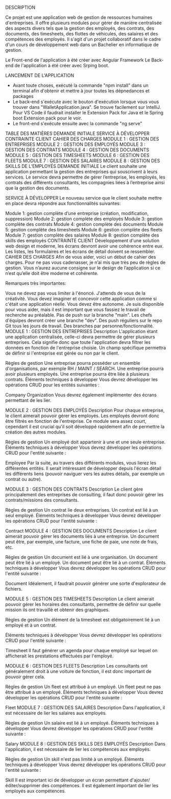 DESCRIPTION

Ce projet est une application web de gestion de ressources humaines d'entreprises. Il offre plusieurs modules pour gérer de manière centralisée des aspects divers tels que la gestion des employés, des contrats, des documents, des timesheets, des flottes de véhicules, des salaires et des compétences des employés.
Il s'agit d'un projet collaboratif dans le cadre d'un cours de développement web dans un Bachelier en informatique de gestion. 

Le Front-end de l'application à été créer avec Angular Framework
Le Back-end de l'application à été créer avec Srping boot. 

LANCEMENT DE L'APPLICATION
- Avant toute choses, exécuté la commande "npm install" dans un terminal afin d'obtenir et mettre à jour toutes les dépnedances et packages
- Le back-end s'exécute avec le bouton d'exécution lorsque vous vous trouver dans "WalletApplication.java". Se trouve facilement sur IntelliJ. Pour VS Code il faudrait installer le Extension Pack for Java et le Spring boot Extension pack pour le voir. 
- Le front-end s'exécute ensuite avec la commande "ng serve"

TABLE DES MATIÈRES
DEMANDE INITIALE
SERVICE À DÉVELOPPER
CONTRAINTE CLIENT
CAHIER DES CHARGES
MODULE 1 : GESTION DES ENTREPRISES
MODULE 2 : GESTION DES EMPLOYÉS
MODULE 3 : GESTION DES CONTRATS
MODULE 4 : GESTION DES DOCUMENTS
MODULE 5 : GESTION DES TIMESHEETS
MODULE 6 : GESTION DES FLEETS
MODULE 7 : GESTION DES SALAIRES
MODULE 8 : GESTION DES SKILLS DE L’EMPLOYÉS
DEMANDE INITIALE
Le client souhaite une application permettant la gestion des entreprises qui souscrivent à leurs services. Le service devra permettre de gérer l’entreprise, les employés, les contrats des différents consultants, les compagnies liées à l’entreprise ainsi que la gestion des documents.

SERVICE À DÉVELOPPER
Le nouveau service que le client souhaite mettre en place devra répondre aux fonctionnalités suivantes:

Module 1: gestion complète d’une entreprise (création, modification, suppression)
Module 2: gestion complète des employés
Module 3: gestion complète des contrats
Module 4: gestion complète des documents
Module 5: gestion complète des timesheets
Module 6: gestion complète des fleets
Module 7: gestion complète des salaires
Module 8: gestion complète des skills des employés
CONTRAINTE CLIENT
Développement d'une solution web design et moderne, les écrans devront avoir une cohérence entre eux.
Les listes, les formulaires et les écrans de détail doivent se ressembler.
CAHIER DES CHARGES
Afin de vous aider, voici un début de cahier des charges. Pour ne pas vous cadenasser, je n’ai mis que très peu de règles de gestion. Vous n’aurez aucune consigne sur le design de l’application si ce n’est qu’elle doit être moderne et cohérente.

Remarques très importantes:

Vous ne devez pas vous limiter à l'énoncé. J'attends de vous de la créativité. Vous devez imaginer et concevoir cette application comme si c'était une application réelle.
Vous devez être autonome. Je suis disponible pour vous aider, mais il est important que vous fassiez le travail de recherche au préalable.
Pas de push sur la branche "main". Les chefs d'équipes devront créer une branche "dev".
Des push réguliers sur le repo Git tous les jours de travail.
Des branches par personne/fonctionnalité.
MODULE 1 : GESTION DES ENTREPRISES
Description
L'application étant une application centralisée, celle-ci devra permettre de gérer plusieurs entreprises. Cela signifie donc que toute l'application devra filtrer les données en fonction de l'entreprise choisie. Un champ spécifique permettra de définir si l'entreprise est gérée ou non par le client.

Règles de gestion
Une entreprise pourra posséder un ensemble d'organisations, par exemple RH / MAINT / SEARCH.
Une entreprise pourra avoir plusieurs employés.
Une entreprise pourra être liée à plusieurs contrats.
Éléments techniques à développer
Vous devrez développer les opérations CRUD pour les entités suivantes :

Company
Organization
Vous devrez également implémenter des écrans permettant de les lier.

MODULE 2 : GESTION DES EMPLOYÉS
Description
Pour chaque entreprise, le client aimerait pouvoir gérer les employés. Les employés devront donc être filtrés en fonction de l'entreprise. Ce module sera assez court, cependant il est crucial qu'il soit développé rapidement afin de permettre la création des autres modules.

Règles de gestion
Un employé doit appartenir à une et une seule entreprise.
Éléments techniques à développer
Vous devrez développer les opérations CRUD pour l'entité suivante :

Employee
Par la suite, au travers des différents modules, vous lierez les différentes entités. Il serait intéressant de développer depuis l'écran détail les différents liens (pouvoir naviguer vers les autres détails, par exemple un contrat ou autre).

MODULE 3 : GESTION DES CONTRATS
Description
Le client gère principalement des entreprises de consulting, il faut donc pouvoir gérer les contrats/missions des consultants.

Règles de gestion
Un contrat lie deux entreprises.
Un contrat est lié à un seul employé.
Éléments techniques à développer
Vous devrez développer les opérations CRUD pour l'entité suivante :

Contract
MODULE 4 : GESTION DES DOCUMENTS
Description
Le client aimerait pouvoir gérer les documents liés à une entreprise. Un document peut être, par exemple, une facture, une fiche de paie, une note de frais, etc.

Règles de gestion
Un document est lié à une organisation.
Un document peut être lié à un employé.
Un document peut être lié à un contrat.
Éléments techniques à développer
Vous devrez développer les opérations CRUD pour l'entité suivante :

Document
Idéalement, il faudrait pouvoir générer une sorte d'explorateur de fichiers.

MODULE 5 : GESTION DES TIMESHEETS
Description
Le client aimerait pouvoir gérer les horaires des consultants, permettre de définir sur quelle mission ils ont travaillé et obtenir des graphiques.

Règles de gestion
Un élément de la timesheet est obligatoirement lié à un employé et à un contrat.

Éléments techniques à développer
Vous devrez développer les opérations CRUD pour l'entité suivante :

Timesheet
Il faut générer un agenda pour chaque employé sur lequel on afficherait les prestations effectuées par l'employé.

MODULE 6 : GESTION DES FLEETS
Description
Les consultants ont généralement droit à une voiture de fonction, il est donc important de pouvoir gérer cela.

Règles de gestion
Un fleet est attribué à un employé.
Un fleet peut ne pas être attribué à un employé.
Éléments techniques à développer
Vous devrez développer les opérations CRUD pour l'entité suivante :

Fleet
MODULE 7 : GESTION DES SALAIRES
Description
Dans l'application, il est nécessaire de lier les salaires aux employés.

Règles de gestion
Un salaire est lié à un employé.
Éléments techniques à développer
Vous devrez développer les opérations CRUD pour l'entité suivante :

Salary
MODULE 8 : GESTION DES SKILLS DES EMPLOYÉS
Description
Dans l'application, il est nécessaire de lier les compétences aux employés.

Règles de gestion
Un skill n'est pas limité à un employé.
Éléments techniques à développer
Vous devrez développer les opérations CRUD pour l'entité suivante :

Skill
Il est important ici de développer un écran permettant d'ajouter/éditer/supprimer des compétences. Il est également important de lier les employés aux compétences.
